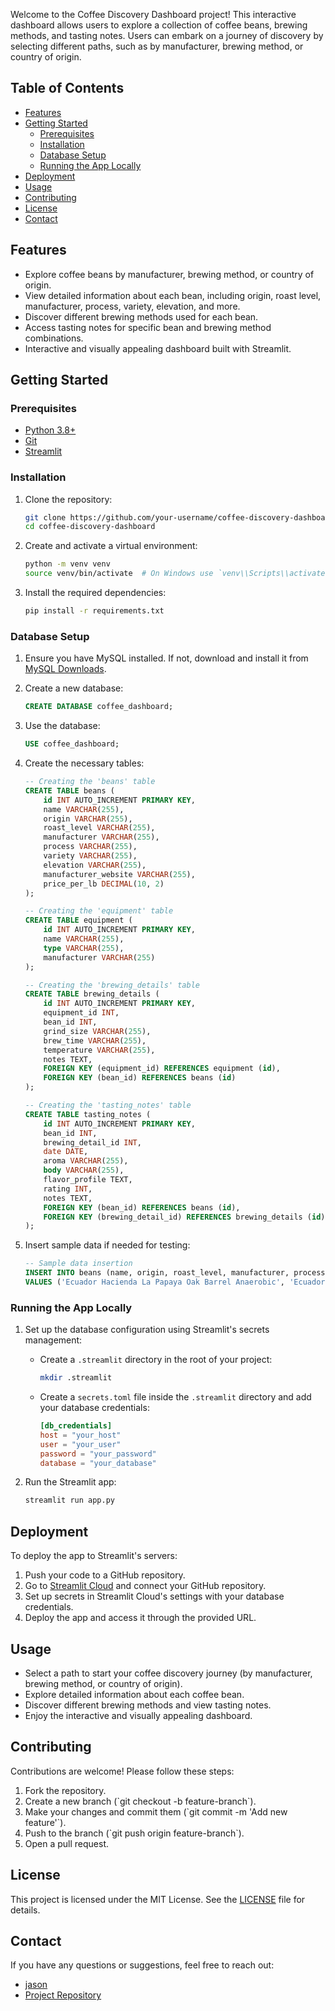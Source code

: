 Welcome to the Coffee Discovery Dashboard project! This interactive dashboard allows users to explore a collection of coffee beans, brewing methods, and tasting notes. Users can embark on a journey of discovery by selecting different paths, such as by manufacturer, brewing method, or country of origin.

## Table of Contents

- [Features](#features)
- [Getting Started](#getting-started)
  - [Prerequisites](#prerequisites)
  - [Installation](#installation)
  - [Database Setup](#database-setup)
  - [Running the App Locally](#running-the-app-locally)
- [Deployment](#deployment)
- [Usage](#usage)
- [Contributing](#contributing)
- [License](#license)
- [Contact](#contact)

## Features

- Explore coffee beans by manufacturer, brewing method, or country of origin.
- View detailed information about each bean, including origin, roast level, manufacturer, process, variety, elevation, and more.
- Discover different brewing methods used for each bean.
- Access tasting notes for specific bean and brewing method combinations.
- Interactive and visually appealing dashboard built with Streamlit.

## Getting Started

### Prerequisites

- [Python 3.8+](https://www.python.org/downloads/)
- [Git](https://git-scm.com/)
- [Streamlit](https://streamlit.io/)

### Installation

1. Clone the repository:

   ```bash
   git clone https://github.com/your-username/coffee-discovery-dashboard.git
   cd coffee-discovery-dashboard
   ```

2. Create and activate a virtual environment:

   ```bash
   python -m venv venv
   source venv/bin/activate  # On Windows use `venv\\Scripts\\activate`
   ```

3. Install the required dependencies:

   ```bash
   pip install -r requirements.txt
   ```

### Database Setup

1. Ensure you have MySQL installed. If not, download and install it from [MySQL Downloads](https://dev.mysql.com/downloads/).

2. Create a new database:

   ```sql
   CREATE DATABASE coffee_dashboard;
   ```

3. Use the database:

   ```sql
   USE coffee_dashboard;
   ```

4. Create the necessary tables:

   ```sql
   -- Creating the 'beans' table
   CREATE TABLE beans (
       id INT AUTO_INCREMENT PRIMARY KEY,
       name VARCHAR(255),
       origin VARCHAR(255),
       roast_level VARCHAR(255),
       manufacturer VARCHAR(255),
       process VARCHAR(255),
       variety VARCHAR(255),
       elevation VARCHAR(255),
       manufacturer_website VARCHAR(255),
       price_per_lb DECIMAL(10, 2)
   );

   -- Creating the 'equipment' table
   CREATE TABLE equipment (
       id INT AUTO_INCREMENT PRIMARY KEY,
       name VARCHAR(255),
       type VARCHAR(255),
       manufacturer VARCHAR(255)
   );

   -- Creating the 'brewing_details' table
   CREATE TABLE brewing_details (
       id INT AUTO_INCREMENT PRIMARY KEY,
       equipment_id INT,
       bean_id INT,
       grind_size VARCHAR(255),
       brew_time VARCHAR(255),
       temperature VARCHAR(255),
       notes TEXT,
       FOREIGN KEY (equipment_id) REFERENCES equipment (id),
       FOREIGN KEY (bean_id) REFERENCES beans (id)
   );

   -- Creating the 'tasting_notes' table
   CREATE TABLE tasting_notes (
       id INT AUTO_INCREMENT PRIMARY KEY,
       bean_id INT,
       brewing_detail_id INT,
       date DATE,
       aroma VARCHAR(255),
       body VARCHAR(255),
       flavor_profile TEXT,
       rating INT,
       notes TEXT,
       FOREIGN KEY (bean_id) REFERENCES beans (id),
       FOREIGN KEY (brewing_detail_id) REFERENCES brewing_details (id)
   );
   ```

5. Insert sample data if needed for testing:

   ```sql
   -- Sample data insertion
   INSERT INTO beans (name, origin, roast_level, manufacturer, process, variety, elevation, manufacturer_website, price_per_lb)
   VALUES ('Ecuador Hacienda La Papaya Oak Barrel Anaerobic', 'Ecuador', 'Medium', 'ONYX Coffee Lab', 'Anaerobic', 'Typica', '1650 MASL', 'https://onyxcoffeelab.com/products/ecuador-hacienda-la-papaya-oak-barrel-anaerobic?variant=40870424772706', 64.00);
   ```

### Running the App Locally

1. Set up the database configuration using Streamlit's secrets management:

   - Create a `.streamlit` directory in the root of your project:

     ```bash
     mkdir .streamlit
     ```

   - Create a `secrets.toml` file inside the `.streamlit` directory and add your database credentials:

     ```toml
     [db_credentials]
     host = "your_host"
     user = "your_user"
     password = "your_password"
     database = "your_database"
     ```

2. Run the Streamlit app:

   ```bash
   streamlit run app.py
   ```

## Deployment

To deploy the app to Streamlit's servers:

1. Push your code to a GitHub repository.
2. Go to [Streamlit Cloud](https://streamlit.io/cloud) and connect your GitHub repository.
3. Set up secrets in Streamlit Cloud's settings with your database credentials.
4. Deploy the app and access it through the provided URL.

## Usage

- Select a path to start your coffee discovery journey (by manufacturer, brewing method, or country of origin).
- Explore detailed information about each coffee bean.
- Discover different brewing methods and view tasting notes.
- Enjoy the interactive and visually appealing dashboard.

## Contributing

Contributions are welcome! Please follow these steps:

1. Fork the repository.
2. Create a new branch (\`git checkout -b feature-branch\`).
3. Make your changes and commit them (\`git commit -m 'Add new feature'\`).
4. Push to the branch (\`git push origin feature-branch\`).
5. Open a pull request.

## License

This project is licensed under the MIT License. See the [LICENSE](LICENSE) file for details.

## Contact

If you have any questions or suggestions, feel free to reach out:

- [jason](mailto:jason@33sticks.com)
- [Project Repository]([https://github.com/your-username/coffee-discovery-dashboard](https://github.com/33sticks/coffee-notebook/))


